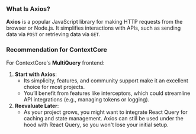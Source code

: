 ### **What Is Axios?**
**Axios** is a popular JavaScript library for making HTTP requests from the browser or Node.js. It simplifies interactions with APIs, such as sending data via `POST` or retrieving data via `GET`.
### **Recommendation for ContextCore**
For ContextCore's **MultiQuery** frontend:
1. **Start with Axios**:
    - Its simplicity, features, and community support make it an excellent choice for most projects.
    - You’ll benefit from features like interceptors, which could streamline API integrations (e.g., managing tokens or logging).
2. **Reevaluate Later**:
    - As your project grows, you might want to integrate React Query for caching and state management. Axios can still be used under the hood with React Query, so you won't lose your initial setup.

